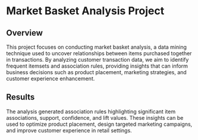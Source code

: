 # Market Basket Analysis Project

## Overview

This project focuses on conducting market basket analysis, a data mining technique used to uncover relationships between items purchased together in transactions. By analyzing customer transaction data, we aim to identify frequent itemsets and association rules, providing insights that can inform business decisions such as product placement, marketing strategies, and customer experience enhancement.

## Results

The analysis generated association rules highlighting significant item associations, support, confidence, and lift values. These insights can be used to optimize product placement, design targeted marketing campaigns, and improve customer experience in retail settings.

